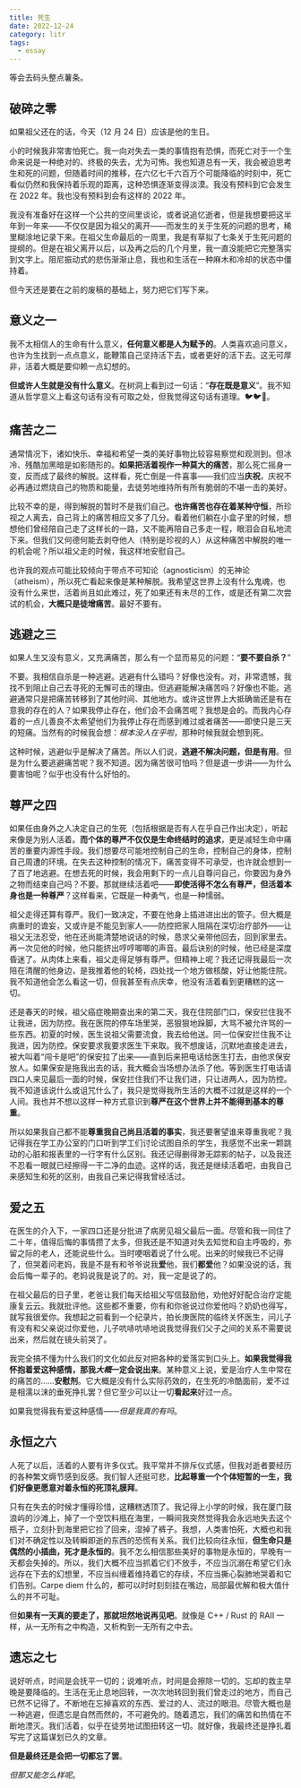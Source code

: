 ```yaml
---
title: 死生
date: 2022-12-24
category: litr
tags:
  - essay
---
```


等会去码头整点薯条。

<!-- more -->

## 破碎之零

如果祖父还在的话，今天（12 月 24 日）应该是他的生日。

小的时候我非常害怕死亡。我一向对失去一类的事情抱有恐惧，而死亡对于一个生命来说是一种绝对的、终极的失去，尤为可怖。我也知道总有一天，我会被迫思考生和死的问题，但随着时间的推移，在六亿七千六百万个可能降临的时刻中，死亡看似仍然和我保持着乐观的距离，这种恐惧逐渐变得淡漠。我没有预料到它会发生在 2022 年。我也没有预料到会有这样的 2022 年。

我没有准备好在这样一个公共的空间里谈论，或者说追忆逝者，但是我想要把这半年到一年来——不仅仅是因为祖父的离开——而发生的关于生死的问题的思考，稀里糊涂地记录下来。在祖父生命最后的一周里，我是有草拟了七条关于生死问题的提纲的。但是在祖父离开以后，以及再之后的几个月里，我一直没能把它完整落实到文字上。阻尼振动式的悲伤渐渐止息，我也和生活在一种麻木和冷却的状态中僵持着。

但今天还是要在之前的废稿的基础上，努力把它们写下来。

## 意义之一

我不太相信人的生命有什么意义，**任何意义都是人为赋予的**。人类喜欢追问意义，也许为生找到一点点意义，能鞭策自己坚持活下去，或者更好的活下去。这无可厚非，活着大概是要仰赖一点幻想的。

**但或许人生就是没有什么意义**。在树洞上看到过一句话：“**存在既是意义**”。我不知道从哲学意义上看这句话有没有可取之处，但我觉得这句话有道理。🐦🐦🍟。


## 痛苦之二

通常情况下，诸如快乐、幸福和希望一类的美好事物比较容易察觉和观测到。但冰冷、残酷加黑暗是如影随形的。**如果把活着视作一种莫大的痛苦**，那么死亡摇身一变，反而成了最终的解脱。这样看，死亡倒是一件喜事——我们应当**庆祝**，庆祝不必再通过燃烧自己的物质和能量，去徒劳地维持所有所有脆弱的不堪一击的美好。

比较不幸的是，得到解脱的暂时不是我们自己。**也许痛苦也存在着某种守恒**，所珍视之人离去，自己背上的痛苦相应又多了几分。看着他们躺在小盒子里的时候，想想他们曾经陪自己走了这样长的一路，又不能再陪自己多走一程，眼泪会自私地流下来。但我们又何德何能去剥夺他人（特别是珍视的人）从这种痛苦中解脱的唯一的机会呢？所以祖父走的时候，我这样地安慰自己。

也许我的观点可能比较倾向于带点不可知论（agnosticism）的无神论（atheism），所以死亡看起来像是某种解脱。我希望这世界上没有什么鬼魂，也没有什么来世，活着尚且如此难过，死了如果还有未尽的工作，或是还有第二次尝试的机会，**大概只是徒增痛苦**。最好不要有。

## 逃避之三

如果人生又没有意义，又充满痛苦，那么有一个显而易见的问题：“**要不要自杀？**”

不要。我相信自杀是一种逃避。逃避有什么错吗？好像也没有。对，非常遗憾，我找不到阻止自己去寻死的无懈可击的理由。但逃避能解决痛苦吗？好像也不能。逃避通常只是把痛苦转移到了其他时间、其他地方。或许这世界上大抵确凿还是有在意我的存在的人？如果我停止存在，他们会不会痛苦呢？我想是会的。而我内心存着的一点儿善良不太希望他们为我停止存在而感到难过或者痛苦——即使只是三天的短痛。当然有的时候我会想：*根本没人在乎啦*，那种时候我就会想到死。

这种时候，逃避似乎是解决了痛苦。所以人们说，**逃避不解决问题，但是有用**。但是为什么要逃避痛苦呢？我不知道。因为痛苦很可怕吗？但是退一步讲——为什么要害怕呢？似乎也没有什么好怕的。

## 尊严之四

如果任由身外之人决定自己的生死（包括根据是否有人在乎自己作出决定），听起来像是为别人活着。**而个体的尊严不仅仅是生命终结时的追求**，更是减轻生命中痛苦的重要内源性手段。我们想要尽可能地控制自己的生命，控制自己的身体，控制自己周遭的环境。在失去这种控制的情况下，痛苦变得不可承受，也许就会想到一了百了地逃避。在想去死的时候，我会用剩下的一点儿自尊问自己，你要因为身外之物而结束自己吗？不要。那就继续活着吧——**即使活得不怎么有尊严，但活着本身也是一种尊严**？这样看来，它既是一种勇气，也是一种懦弱。

祖父走得还算有尊严。我们一致决定，不要在他身上插进进出出的管子。但大概是病重时的谵妄，又或许是不能见到家人——防控把家人阻隔在深切治疗部外——让祖父无法忍受，他在还尚能清楚地说话的时候，恳求父亲带他回去，回到家里去。再一次见他的时候，他只能挤出哼哼唧唧的声音。最后诀别的时候，他已经是深度昏迷了。从肉体上来看，祖父走得足够有尊严。但精神上呢？我还记得我最后一次陪在清醒的他身边，是我推着他的轮椅，四处找一个地方做核酸，好让他能住院。我不知道他会怎么看这一切，但我甚至有点庆幸，他没有活着看到更糟糕的这一切。

还是春天的时候，祖父癌症晚期查出来的第二天，我在住院部门口，保安拦住我不让我进，因为防控。我在医院的停车场里哭，恶狠狠地跺脚，大骂不被允许骂的一些东西。初夏的时候，医生说祖父需要流食，我去给他送。同一位保安拦住我不让我进，因为防控。保安要求我要求医生下来取。我不想废话，沉默地直接走进去，被大叫着“闯卡是吧”的保安拉了出来——直到后来把电话给医生打去，由他求保安放人。如果保安是拖我出去的话，我大概会当场想办法杀了他。等到医生打电话请四口人来见最后一面的时候，保安拦住我们不让我们进，只让进两人，因为防控。我不知道该说什么或诅咒什么了，我只是觉得我所生活的大概不过就是这样的一个人间。我也并不想以这样一种方式意识到**尊严在这个世界上并不能得到基本的尊重**。

所以如果我自己都不能**尊重我自己尚且活着的事实**，我还要奢望谁来尊重我呢？我记得我在学工办公室的门口听到学工们讨论试图自杀的学生，我感觉不出来一颗跳动的心脏和报表里的一行字有什么区别。我还记得删得渺无踪影的帖子，以及我还不忍看一眼就已经擦得一干二净的血迹。这样的话，我还是继续活着吧，由我自己来感知生和死的区别，由我自己来记得我曾经活过。

## 爱之五

在医生的介入下，一家四口还是分批进了病房见祖父最后一面。尽管和我一同住了二十年，值得后悔的事情攒了太多，但我还是不知道对失去知觉和自主呼吸的，弥留之际的老人，还能说些什么。当时哽咽着说了什么呢。出来的时候我已不记得了，但哭着问老妈，我是不是有和爷爷说我**爱**他，我们**都爱**他？如果没说的话，我会后悔一辈子的。老妈说我是说了的。对，我一定是说了的。

在祖父最后的日子里，老爸让我们每天给祖父写信鼓励他，劝他好好配合治疗定能康复云云。我就批评他。这些都不重要，你有和你爸说过你爱他吗？奶奶也得写，就写我很爱你。我想起之前看到一个纪录片，拍长庚医院的临终关怀医生，问儿子有没有和父亲说过你爱他，儿子吭哧吭哧地说我觉得我们父子之间的关系不需要说出来，然后就在镜头前哭了。

我完全搞不懂为什么我们的文化如此反对把各种的爱落实到口头上。**如果我觉得我怀抱着爱这种感情，那我*大概*一定会说出来**。某种意义上说，爱是治疗人生中常在的痛苦的……**安慰剂**。它大概是没有什么实际药效的，在生死的冷酷面前，爱不过是相濡以沫的垂死挣扎罢？但它至少可以让一切**看起来**好过一点。

如果我觉得我有爱这种感情——*但是我真的有吗*。

## 永恒之六

人死了以后，活着的人要有许多仪式。我平常并不排斥仪式感，但我对逝者要经历的各种繁文缛节感到反感。我们智人还挺可悲，**比起尊重一个个体短暂的一生，我们好像更愿意对着永恒的死顶礼膜拜**。

只有在失去的时候才懂得珍惜，这糟糕透顶了。我记得上小学的时候，我在厦门鼓浪屿的沙滩上，掉了一个空饮料瓶在海里，一瞬间我突然觉得我会永远地失去这个瓶子，立刻扑到海里把它捡了回来，湿掉了裤子。我想，人类害怕死，大概也和我们对不确定性以及转瞬即逝的东西的恐慌有关系。我们比较向往永恒，**但生命只是偶然的小插曲，死才是永恒的**。我不怎么相信那些美好的事物是永恒的，早晚有一天都会失掉的。所以，我们大概不应当抓着它们不放手，不应当沉溺在希望它们永远存在下去的幻想里，不应当纠缠着维持着它的存续，不应当撕心裂肺地哭着和它们告别。Carpe diem 什么的，都可以时时刻刻挂在嘴边，局部最优解和极大值什么的并不可耻。

但**如果有一天真的要走了，那就坦然地说再见吧**。就像是 C++ / Rust 的 RAII 一样，从一无所有之中构造，又析构到一无所有之中去。

## 遗忘之七

说好听点，时间是会抚平一切的；说难听点，时间是会擦除一切的。忘却的救主早晚是要降临的。生活在无止息地回转，一次次地转回到我们曾走过的地方，而自己已然不记得了。不断地在忘掉喜欢的东西、爱过的人、流过的眼泪。尽管大概也是一种逃避，但遗忘是自然而然的，不可避免的。随着遗忘，我们的痛苦和热情在不断地湮灭。我们活着，似乎在徒劳地试图扭转这一切。就好像，我最终还是挣扎着写完了这篇谋划已久的文章。

**但是最终还是会把一切都忘了罢**。

*但那又能怎么样呢*。

